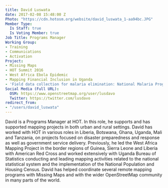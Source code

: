 ```yaml
---
title: David Luswata
date: 2017-02-08 15:48:00 Z
Photo: "https://cdn.hotosm.org/website/david_luswata_1-aa94bc.JPG"
Member Type:
  Is Staff: true
  Is Voting Member: true
Job Title: Programs Manager
Working Group:
- Training
- Communications
- Activation
Project:
- Missing Maps
- HOT Summit 2016
- West Africa Ebola Epidemic
- Mapping Financial Inclusion in Uganda
- 'Field data collection for malaria elimination: National Malaria Programme'
Social Media (Full URL):
  OSM: https://www.openstreetmap.org/user/lusdavo
  Twitter: https://twitter.com/lusdavo
redirect_from:
- "/users/david_luswata"
---
```


David is a Programs Manager at HOT. In this role, he supports and has supported mapping projects in both urban and rural settings. David has worked with HOT in various roles in Liberia, Botswana, Ghana, Uganda, Mali and Tanzania, on projects focused on disaster preparedness and response as well as government service delivery. Previously, he led the West Africa Mapping Project in the border regions of Guinea, Sierra Leone and Liberia with American Red Cross and worked extensively with Uganda Bureau of Statistics conducting and leading mapping activities related to the national statistical system and the implementation of the National Population and Housing Census. David has helped coordinate several remote mapping programs with Missing Maps and with the wider OpenStreetMap community in many parts of the world.